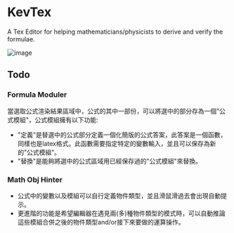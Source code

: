 # KevTex

A Tex Editor for helping mathematicians/physicists to derive and verify the formulae.

![image](https://github.com/user-attachments/assets/86b798a7-2f54-4139-9ebd-ea143cd53822)


## Todo

### Formula Moduler
當選取公式渲染結果區域中，公式的其中一部份，可以將選中的部分存為一個"公式模組"，公式模組擁有以下功能:
- "定義"是替選中的公式部分定義一個化簡版的公式答案，此答案是一個函數，同樣也是latex格式。此函數需要指定特定的變數輸入，並且可以保存為新的"公式模組"。
- "替換"是能夠將選中的公式區域用已經保存過的"公式模組"來替換。

### Math Obj Hinter
- 公式中的變數以及模組可以自行定義物件類型，並且滑鼠滑過去會出現自動提示。
- 更進階的功能是希望編輯器在遇見兩(多)種物件類型的模式時，可以自動推論這些模組合併之後的物件類型and/or接下來要做的運算操作。
